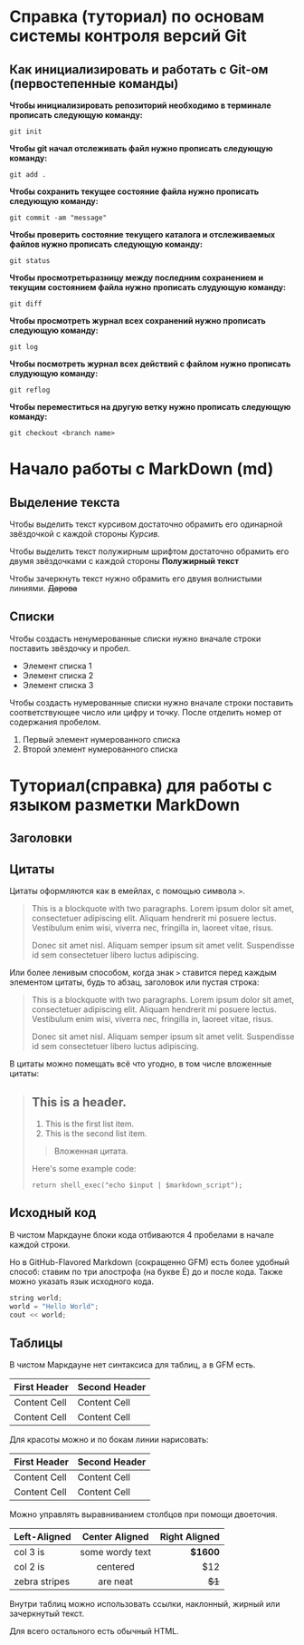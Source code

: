 # Справка (туториал) по основам системы контроля версий Git 

## Как инициализировать и работать с Git-ом (первостепенные команды)

**Чтобы инициализировать репозиторий необходимо в терминале прописать следующую команду:**

```
git init
```

**Чтобы git начал отслеживать файл нужно прописать следующую команду:**

```
git add .
```

**Чтобы сохранить текущее состояние файла нужно прописать следующую команду:**

```
git commit -am "message"
```

**Чтобы проверить состояние текущего каталога и отслеживаемых файлов нужно прописать следующую команду:**

```
git status
```

**Чтобы просмотретьразницу между последним сохранением и текущим состоянием файла нужно прописать слудующую команду:**

```
git diff
```

**Чтобы просмотреть журнал всех сохранений нужно прописать следующую команду:**

```
git log
```

**Чтобы посмотреть журнал всех действий с файлом нужно прописать слудующую команду:**

```
git reflog
```

**Чтобы переместиться на другую ветку нужно прописать следующую команду:**

```
git checkout <branch name>
```


# Начало работы с MarkDown (md)


## Выделение текста

 Чтобы выделить текст курсивом достаточно обрамить его одинарной звёздочкой с каждой стороны *Курсив.*

Чтобы выделить текст полужирным шрифтом достаточно обрамить его двумя звёздочками с каждой стороны **Полужирный текст**

Чтобы зачеркнуть текст нужно обрамить его двумя волнистыми линиями. ~~Дарова~~

## Списки

Чтобы создасть ненумерованные списки нужно вначале строки поставить звёздочку и пробел.  

* Элемент списка 1
* Элемент списка 2
* Элемент списка 3

Чтобы создасть нумерованные списки нужно вначале строки поставить соответствующее число или цифру и точку. После отделить номер от содержания пробелом.  

1. Первый элемент нумерованного списка
2. Второй элемент нумерованного списка



# Туториал(справка) для работы с языком разметки MarkDown


##  Заголовки






##  Цитаты

Цитаты оформляются как в емейлах, с помощью символа `>`.

> This is a blockquote with two paragraphs. Lorem ipsum dolor sit amet,
> consectetuer adipiscing elit. Aliquam hendrerit mi posuere lectus.
> Vestibulum enim wisi, viverra nec, fringilla in, laoreet vitae, risus.
>
> Donec sit amet nisl. Aliquam semper ipsum sit amet velit. Suspendisse
> id sem consectetuer libero luctus adipiscing.

Или более ленивым способом, когда знак `>` ставится перед каждым элементом цитаты, будь то абзац, заголовок или пустая строка:

> This is a blockquote with two paragraphs. Lorem ipsum dolor sit amet,
consectetuer adipiscing elit. Aliquam hendrerit mi posuere lectus.
Vestibulum enim wisi, viverra nec, fringilla in, laoreet vitae, risus.
>
> Donec sit amet nisl. Aliquam semper ipsum sit amet velit. Suspendisse
id sem consectetuer libero luctus adipiscing.

В цитаты можно помещать всё что угодно, в том числе вложенные цитаты:

> ## This is a header.
>
> 1.   This is the first list item.
> 2.   This is the second list item.
>
> > Вложенная цитата.
>
> Here's some example code:
>
>     return shell_exec("echo $input | $markdown_script");




##  Исходный код

В чистом Маркдауне блоки кода отбиваются 4 пробелами в начале каждой строки.

Но в GitHub-Flavored Markdown (сокращенно GFM) есть более удобный способ: ставим по три апострофа (на букве Ё) до и после кода. Также можно указать язык исходного кода.

```C++
string world;
world = "Hello World";
cout << world;
```
##  Таблицы

В чистом Маркдауне нет синтаксиса для таблиц, а в GFM есть.

First Header  | Second Header
------------- | -------------
Content Cell  | Content Cell
Content Cell  | Content Cell

Для красоты можно и по бокам линии нарисовать:

| First Header  | Second Header |
| ------------- | ------------- |
| Content Cell  | Content Cell  |
| Content Cell  | Content Cell  |

Можно управлять выравниванием столбцов при помощи двоеточия.

| Left-Aligned  | Center Aligned  | Right Aligned |
|:------------- |:---------------:| -------------:|
| col 3 is      | some wordy text |     **$1600** |
| col 2 is      | centered        |         $12   |
| zebra stripes | are neat        |        ~~$1~~ |

Внутри таблиц можно использовать ссылки, наклонный, жирный или зачеркнутый текст.

Для всего остального есть обычный HTML.

